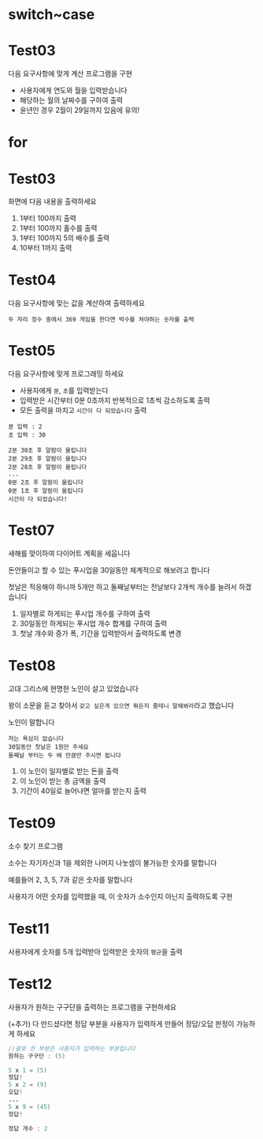 # switch~case

# Test03

다음 요구사항에 맞게 계산 프로그램을 구현

- 사용자에게 연도와 월을 입력받습니다
- 해당하는 월의 날짜수를 구하여 출력
- 윤년인 경우 2월이 29일까지 있음에 유의!

# for

# Test03

화면에 다음 내용을 출력하세요

1. 1부터 100까지 출력
2. 1부터 100까지 홀수를 출력
3. 1부터 100까지 5의 배수를 출력
4. 10부터 1까지 출력

# Test04

다음 요구사항에 맞는 값을 계산하여 출력하세요

```
두 자리 정수 중에서 369 게임을 한다면 박수를 쳐야하는 숫자를 출력
```

# Test05

다음 요구사항에 맞게 프로그래밍 하세요

- 사용자에게 `분`, `초`를 입력받는다
- 입력받은 시간부터 0분 0초까지 반복적으로 1초씩 감소하도록 출력
- 모든 출력을 마치고 `시간이 다 되었습니다` 출력

```
분 입력 : 2
초 입력 : 30

2분 30초 후 알람이 울립니다
2분 29초 후 알람이 울립니다
2분 28초 후 알람이 울립니다
...
0분 2초 후 알람이 울립니다
0분 1초 후 알람이 울립니다
시간이 다 되었습니다!
```

# Test07

새해를 맞이하여 다이어트 계획을 세웁니다

돈안들이고 할 수 있는 푸시업을 30일동안 체계적으로 해보려고 합니다

첫날은 적응해야 하니까 5개만 하고 
둘째날부터는 전날보다 2개씩 개수를 늘려서 하겠습니다

1. 일자별로 하게되는 푸시업 개수를 구하여 출력
2. 30일동안 하게되는 푸시업 개수 합계를 구하여 출력
3. 첫날 개수와 증가 폭, 기간을 입력받아서 출력하도록 변경

# Test08

고대 그리스에 현명한 노인이 살고 있었습니다

왕이 소문을 듣고 찾아서 `갖고 싶은게 있으면 뭐든지 줄테니 말해봐라`라고 했습니다

노인이 말합니다

```
저는 욕심이 없습니다
30일동안 첫날은 1원만 주세요
둘째날 부터는 두 배 만큼만 주시면 됩니다
```

1. 이 노인이 일자별로 받는 돈을 출력
2. 이 노인이 받는 총 금액을 출력
3. 기간이 40일로 늘어나면 얼마를 받는지 출력

# Test09

소수 찾기 프로그램

소수는 자기자신과 1을 제외한 나머지 나눗셈이 불가능한 숫자를 말합니다

예를들어 2, 3, 5, 7과 같은 숫자를 말합니다

사용자가 어떤 숫자를 입력했을 때, 이 숫자가 소수인지 아닌지 출력하도록 구현

# Test11

사용자에게 숫자를 5개 입력받아 입력받은 숫자의 `평균`을 출력

# Test12

사용자가 원하는 구구단을 출력하는 프로그램을 구현하세요

(+추가) 다 만드셨다면 정답 부분을 사용자가 입력하게 만들어 정답/오답 판정이 가능하게 하세요

```java
//괄호 친 부분은 사용자가 입력하는 부분입니다
원하는 구구단 : (5)

5 x 1 = (5)
정답!
5 x 2 = (9)
오답!
...
5 x 9 = (45)
정답!

정답 개수 : 2
```















